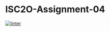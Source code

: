 # ISC2O-Assignment-04
 [![linter](https://github.com/<Lauren-Jeffrey>/<ISC2O-Assignment-04>/workflows/linter/badge.svg)](https://github.com/marketplace/actions/super-linter)  
